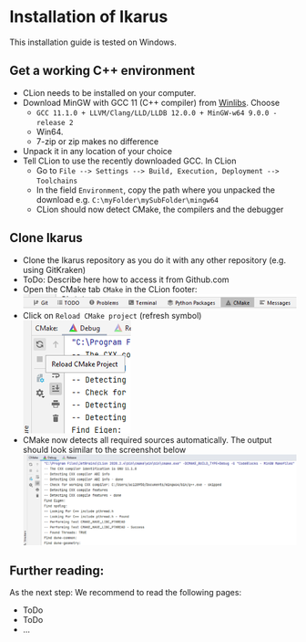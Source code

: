# Installation of Ikarus

This installation guide is tested on Windows.

## Get a working C++ environment

- CLion needs to be installed on your computer.
- Download MinGW with GCC 11 (C++ compiler) from [Winlibs](https://winlibs.com/). Choose
  - `GCC 11.1.0 + LLVM/Clang/LLD/LLDB 12.0.0 + MinGW-w64 9.0.0 - release 2`
  -  Win64.
  - 7-zip or zip makes no difference
- Unpack it in any location of your choice
- Tell CLion to use the recently downloaded GCC. In CLion
  - Go to `File --> Settings --> Build, Execution, Deployment --> Toolchains`
  - In the field `Environment`, copy the path where you unpacked the download
    e.g. `C:\myFolder\mySubFolder\mingw64`
  - CLion should now detect CMake, the compilers and the debugger   

## Clone Ikarus

- Clone the Ikarus repository as you do it with any other repository (e.g. using GitKraken)
- ToDo: Describe here how to access it from Github.com
- Open the CMake tab `CMake` in the CLion footer: 
  ![ClionFooter.png](images/Installation/ClionFooter.png)
- Click on `Reload CMake project` (refresh symbol)  
![ReloadCmakeProject.png](images/Installation/ReloadCmakeProject.png)
- CMake now detects all required sources automatically. The output should look similar to
the screenshot below
![CMakeOutput.png](images/Installation/CMakeOutput.png)
  

## Further reading:
As the next step: We recommend to read the following pages:
- ToDo
- ToDo
- ...
